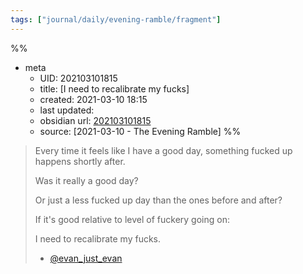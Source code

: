 ```yaml
---
tags: ["journal/daily/evening-ramble/fragment"]
---
```

%%
- meta
	- UID: 202103101815
	- title: [I need to recalibrate my fucks]
	- created: 2021-03-10 18:15
	- last updated: 
	- obsidian url:  [202103101815](obsidian-url-tbd)
	- source: [2021-03-10 - The Evening Ramble]
%%

> Every time it feels like I have a good day, something fucked up happens shortly after.
>
> Was it really a good day?
>
> Or just a less fucked up day than the ones before and after?
>
>If it's good relative to level of fuckery going on:
>
> I need to recalibrate my fucks.
> - [@evan_just_evan](https://twitter.com/evan_just_evan/status/1369609892798029824)
